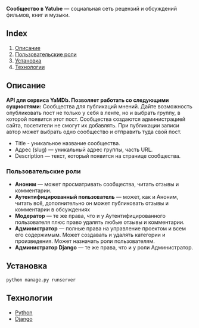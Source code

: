 **Сообщество в Yatube** — социальная сеть рецензий и обсуждений фильмов, книг и музыки. 


## Index
1. [Описание](#описание)
2. [Пользовательские роли](#пользовательские-роли)
3. [Установка](#установка)
4. [Технологии](#технологии)


## Описание

**API для сервиса YaMDb. Позволяет работать со следующими сущностями:**
Сообщества для публикаций мнений. Дайте возможность опубликовать пост не только у себя в ленте, но и выбрать группу, в которой появится этот пост. Сообщества создаются администрацией сайта, посетители не смогут их добавлять. При публикации записи автор может выбрать одно сообщество и отправить туда свой пост.

  - Title - уникальное название сообщества.
  - Адрес (slug) — уникальный адрес группы, часть URL.
  - Description — текст, который появится на странице сообщества.

   
### Пользовательские роли

- **Аноним** — может просматривать сообщества, читать отзывы и комментарии.
- **Аутентифицированный пользователь** — может, как и Аноним, читать всё, дополнительно он может 
публиковать отзывы и комментарии в обсуждениях 
- **Модератор** — те же права, что и у Аутентифицированного пользователя плюс право удалять любые отзывы и комментарии.
- **Администратор** — полные права на управление проектом и всем его содержимым. 
Может создавать и удалять категории и произведения. Может назначать роли пользователям.
- **Администратор Django** — те же права, что и у роли Администратор.


## Установка
```
python manage.py runserver
```


## Технологии
- [Python](https://www.python.org/)
- [Django](https://www.djangoproject.com/)
